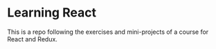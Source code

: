 # Learning React
This is a repo following the exercises and mini-projects of a course for React and Redux.
